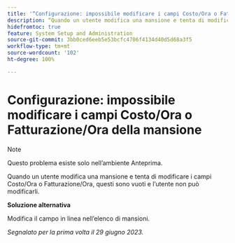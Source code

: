 ```yaml
---
title: '“Configurazione: impossibile modificare i campi Costo/Ora o Fatturazione/Ora della mansione”'
description: “Quando un utente modifica una mansione e tenta di modificare i campi Costo/Ora o Fatturazione/Ora, questi sono vuoti e l’utente non può modificarli.”
hidefromtoc: true
feature: System Setup and Administration
source-git-commit: 3bb0ced6eeb5e53bcfc4706f4134d40d5d68a3f5
workflow-type: tm+mt
source-wordcount: '102'
ht-degree: 100%

---
```



# Configurazione: impossibile modificare i campi Costo/Ora o Fatturazione/Ora della mansione

>[!NOTE]
>
>Questo problema esiste solo nell’ambiente Anteprima.

Quando un utente modifica una mansione e tenta di modificare i campi Costo/Ora o Fatturazione/Ora, questi sono vuoti e l’utente non può modificarli.

**Soluzione alternativa**

Modifica il campo in linea nell’elenco di mansioni.

_Segnalato per la prima volta il 29 giugno 2023._

